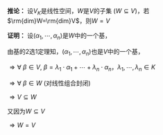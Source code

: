 **推论：**
设$V_K$是线性空间，$W$是$V$的子集 ($W\subseteq V$)，若 $\rm{dim}W=\rm{dim}V$，则$W=V$


**证明：**
设$(\alpha_1,\cdots,\alpha_n)$是$W$中的一个基，

由基的2选1定理知，$(\alpha_1,\cdots,\alpha_n)$也是$V$中的一个基，

$\Rightarrow\forall\ \beta\in V,\ \beta=\lambda_1
\cdot\alpha_1+\cdots+\lambda_n\cdot\alpha_n，
\lambda_1,\cdots,\lambda_n\in K$

$\Rightarrow \forall\ \beta\in W$ (对线性组合封闭)

$\Rightarrow V\subseteq W$

又因为$W\subseteq V$

$\Rightarrow W=V$